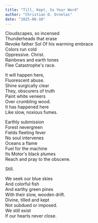 ```yaml
---
title: "Till, Kept, to Your Word"
author: "Christian D. Ornelas"
date: "2025-06-10"
---
```

Cloudscapes, so incensed  
Thunderheads that erase  
Revoke father Sol 
Of his warming embrace  
Colors run cold  
Oppressive. Christ.  
Rainbows and earth tones  
Flee Catastrophe's race.  

It will happen here,  
Fluorescent abuse.  
Shine surgically clear  
They, obscurers of truth  
Paint white veneers  
Over crumbling wood.  
It has happened here  
Like slow, noxious fumes.  

Earthly submission  
Forest nevergreen  
Fields fleeting fever  
No soul intervenes   
Oceans a flame  
Fuel for the machine  
Its Motor's black plumes  
Reach and pray to the obscene.  

Still.  

We seek our blue skies  
And colorful fish  
And earthy green pines  
With their slow, wooden drift.  
Divine, tilled and kept  
Not subdued or imposed.  
We still exist  
If our hearts never close.
